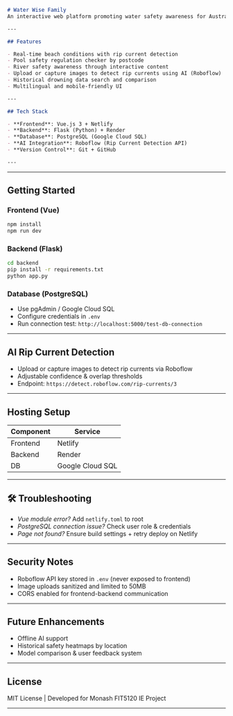 ```markdown
# Water Wise Family 
An interactive web platform promoting water safety awareness for Australian families, especially those from immigrant backgrounds. Built as part of the FIT5120 project, this system empowers users to assess beach, pool, and river risks in real-time through AI detection, live data, and educational simulations.

---

## Features

- Real-time beach conditions with rip current detection
- Pool safety regulation checker by postcode
- River safety awareness through interactive content
- Upload or capture images to detect rip currents using AI (Roboflow)
- Historical drowning data search and comparison
- Multilingual and mobile-friendly UI

---

## Tech Stack

- **Frontend**: Vue.js 3 + Netlify
- **Backend**: Flask (Python) + Render
- **Database**: PostgreSQL (Google Cloud SQL)
- **AI Integration**: Roboflow (Rip Current Detection API)
- **Version Control**: Git + GitHub

---

````

---

## Getting Started

### Frontend (Vue)

```bash
npm install
npm run dev
````

### Backend (Flask)

```bash
cd backend
pip install -r requirements.txt
python app.py
```

### Database (PostgreSQL)

* Use pgAdmin / Google Cloud SQL
* Configure credentials in `.env`
* Run connection test: `http://localhost:5000/test-db-connection`

---

## AI Rip Current Detection

* Upload or capture images to detect rip currents via Roboflow
* Adjustable confidence & overlap thresholds
* Endpoint: `https://detect.roboflow.com/rip-currents/3`

---

## Hosting Setup

| Component | Service          |
| --------- | ---------------- |
| Frontend  | Netlify          |
| Backend   | Render           |
| DB        | Google Cloud SQL |

---

## 🛠 Troubleshooting

*  *Vue module error?* Add `netlify.toml` to root
*  *PostgreSQL connection issue?* Check user role & credentials
*  *Page not found?* Ensure build settings + retry deploy on Netlify

---

## Security Notes

* Roboflow API key stored in `.env` (never exposed to frontend)
* Image uploads sanitized and limited to 50MB
* CORS enabled for frontend-backend communication

---

## Future Enhancements

* Offline AI support
* Historical safety heatmaps by location
* Model comparison & user feedback system

---

## License

MIT License | Developed for Monash FIT5120 IE Project

---
